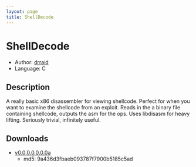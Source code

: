 ```yaml
---
layout: page
title: ShellDecode
---
```


# ShellDecode

* Author: [drraid](/drraid/)
* Language: C

## Description

A really basic x86 disassembler for viewing shellcode. Perfect for when you want to examine
the shellcode from an exploit. Reads in the a binary file containing shellcode, outputs the
asm for the ops. Uses libdisasm for heavy lifting. Seriously trivial, infinitely useful.

## Downloads

* [v0.0.0.0.0.0.0a](shelldecode.c)
  * md5: 9a436d3fbaeb093787f7900b5185c5ad

